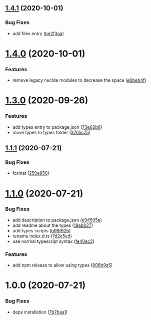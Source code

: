 ## [1.4.1](https://github.com/atom-ide-community/atom-ide-base/compare/v1.4.0...v1.4.1) (2020-10-01)

### Bug Fixes

- add files entry ([be2f3aa](https://github.com/atom-ide-community/atom-ide-base/commit/be2f3aab65048b04b7ede83d7beefd4a777d6bc0))

# [1.4.0](https://github.com/atom-ide-community/atom-ide-base/compare/v1.3.0...v1.4.0) (2020-10-01)

### Features

- remove legacy nuclde modules to decrease the space ([e0beb4f](https://github.com/atom-ide-community/atom-ide-base/commit/e0beb4f842a08f49caf7542a71a1f3e30a5217bb))

# [1.3.0](https://github.com/atom-ide-community/atom-ide-base/compare/v1.2.1...v1.3.0) (2020-09-26)

### Features

- add types entry to package.json ([73e62b8](https://github.com/atom-ide-community/atom-ide-base/commit/73e62b800d230e5f1732566c78a41b606f011d4b))
- move types to types folder ([3705c75](https://github.com/atom-ide-community/atom-ide-base/commit/3705c75c3816a36abd08aada4adfc70c16e2098f))

## [1.1.1](https://github.com/atom-ide-community/atom-ide-base/compare/v1.1.0...v1.1.1) (2020-07-21)

### Bug Fixes

- format ([250e850](https://github.com/atom-ide-community/atom-ide-base/commit/250e85025e7ed05f67b0508fd5b8cf295124240e))

# [1.1.0](https://github.com/atom-ide-community/atom-ide-base/compare/v1.0.0...v1.1.0) (2020-07-21)

### Bug Fixes

- add description to package.json ([e94505a](https://github.com/atom-ide-community/atom-ide-base/commit/e94505a63658299103c931b3f83baa64c7a13cd6))
- add readme about the types ([18eb027](https://github.com/atom-ide-community/atom-ide-base/commit/18eb027b6eba2e0ceffba3f0ca27a259ac35f088))
- add types scripts ([b99f92b](https://github.com/atom-ide-community/atom-ide-base/commit/b99f92bb0f01557989bde9ccf07b52341c034f85))
- rename index.d.ts ([7d2e5ed](https://github.com/atom-ide-community/atom-ide-base/commit/7d2e5ed91b894dee3934f8eb6ba7bd64be17a662))
- use normal typescript syntax ([fe40ec2](https://github.com/atom-ide-community/atom-ide-base/commit/fe40ec2d6c0a193899bb5d5308ab45ceb8498295))

### Features

- add npm release to allow using types ([806b9a5](https://github.com/atom-ide-community/atom-ide-base/commit/806b9a51f6aa39dfb417afc5c34bcfb3c1dfb912))

# 1.0.0 (2020-07-21)

### Bug Fixes

- deps installation ([7b7baa1](https://github.com/atom-ide-community/atom-ide-base/commit/7b7baa1032a70b5e67da75dc820fe27c637ec92a))
